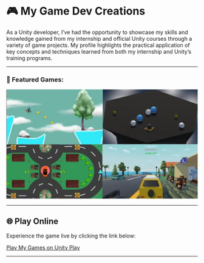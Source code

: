 # 🎮 My Game Dev Creations

As a Unity developer, I’ve had the opportunity to showcase my skills and knowledge gained from my internship and official Unity courses through a variety of game projects. My profile highlights the practical application of key concepts and techniques learned from both my internship and Unity’s training programs.

---

### 🚀 Featured Games:

![General Games Pic](./assets/General.png)

---

## 🌐 Play Online

Experience the game live by clicking the link below:

[Play My Games on Unity Play](https://play.unity.com/en/user/c9444cda-3bf0-4586-9832-f6e7fb7fa838)

---
